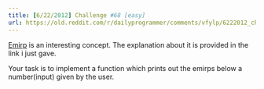 ```yaml
---
title: [6/22/2012] Challenge #68 [easy]
url: https://old.reddit.com/r/dailyprogrammer/comments/vfylp/6222012_challenge_68_easy/
---
```


[Emirp](http://mathworld.wolfram.com/Emirp.html) is an interesting concept. The explanation about it is provided in the link i just gave.

Your task is to implement a function which prints out the emirps below a number(input) given by the user.